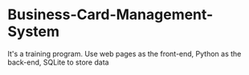 # Business-Card-Management-System
It's a training program. Use web pages as the front-end, Python as the back-end, SQLite to store data
